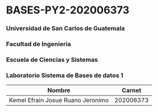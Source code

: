 # BASES-PY2-202006373
### Universidad de San Carlos de Guatemala
### Facultad de Ingenieria
### Escuela de Ciencias y Sistemas
### Laboratorio Sistema de Bases de datos 1

| Nombre           | Carnet       |
|:----------------:|:------------:|
|Kemel Efrain Josue Ruano Jeronimo | 202006373 |